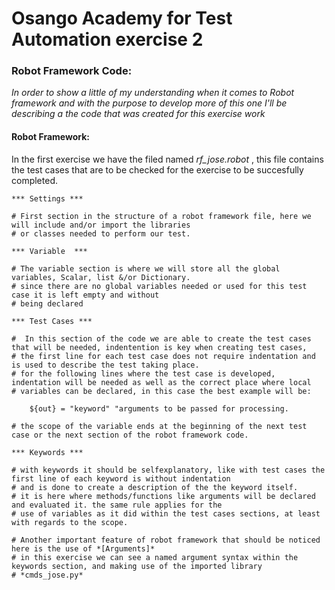 # Osango Academy for Test Automation exercise 2 
### Robot Framework Code: 
*In order to show a little of my understanding when it comes to Robot framework and with the purpose to develop more of this one* 
*I'll be describing a the code that was created for this exercise work* 
#### Robot Framework:
In the first exercise we have the filed named _rf_jose.robot_ , this file contains the test cases that are to be checked for the 
exercise to be succesfully completed. 
```
*** Settings ***

# First section in the structure of a robot framework file, here we will include and/or import the libraries 
# or classes needed to perform our test.

*** Variable  ***

# The variable section is where we will store all the global variables, Scalar, list &/or Dictionary.
# since there are no global variables needed or used for this test case it is left empty and without
# being declared 

*** Test Cases ***

#  In this section of the code we are able to create the test cases that will be needed, indentention is key when creating test cases, 
# the first line for each test case does not require indentation and is used to describe the test taking place. 
# for the following lines where the test case is developed, indentation will be needed as well as the correct place where local
# variables can be declared, in this case the best example will be:

    ${out} = "keyword" "arguments to be passed for processing. 

# the scope of the variable ends at the beginning of the next test case or the next section of the robot framework code. 

*** Keywords ***

# with keywords it should be selfexplanatory, like with test cases the first line of each keyword is without indentation 
# and is done to create a description of the the keyword itself. 
# it is here where methods/functions like arguments will be declared and evaluated it. the same rule applies for the
# use of variables as it did within the test cases sections, at least with regards to the scope. 

# Another important feature of robot framework that should be noticed here is the use of *[Arguments]* 
# in this exercise we can see a named argument syntax within the keywords section, and making use of the imported library
# *cmds_jose.py*
```